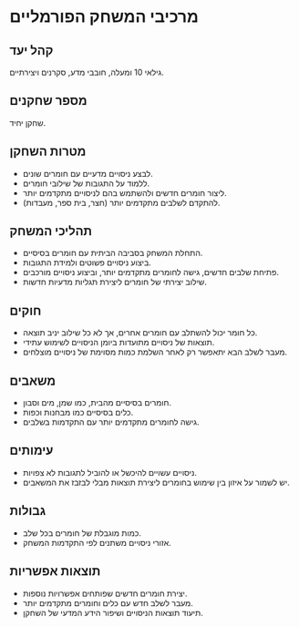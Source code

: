 # מרכיבי המשחק הפורמליים

## קהל יעד
גילאי 10 ומעלה, חובבי מדע, סקרנים ויצירתיים.

## מספר שחקנים
שחקן יחיד.

## מטרות השחקן
- לבצע ניסויים מדעיים עם חומרים שונים.
- ללמוד על התגובות של שילובי חומרים.
- ליצור חומרים חדשים ולהשתמש בהם לניסויים מתקדמים יותר.
- להתקדם לשלבים מתקדמים יותר (חצר, בית ספר, מעבדות).

## תהליכי המשחק
- התחלת המשחק בסביבה הביתית עם חומרים בסיסיים.
- ביצוע ניסויים פשוטים ולמידת התגובות.
- פתיחת שלבים חדשים, גישה לחומרים מתקדמים יותר, וביצוע ניסויים מורכבים.
- שילוב יצירתי של חומרים ליצירת תגליות מדעיות חדשות.

## חוקים
- כל חומר יכול להשתלב עם חומרים אחרים, אך לא כל שילוב יניב תוצאה.
- תוצאות של ניסויים מתועדות ביומן הניסויים לשימוש עתידי.
- מעבר לשלב הבא יתאפשר רק לאחר השלמת כמות מסוימת של ניסויים מוצלחים.

## משאבים
- חומרים בסיסיים מהבית, כמו שמן, מים וסבון.
- כלים בסיסיים כמו מבחנות וכפות.
- גישה לחומרים מתקדמים יותר עם התקדמות בשלבים.

## עימותים
- ניסויים עשויים להיכשל או להוביל לתגובות לא צפויות.
- יש לשמור על איזון בין שימוש בחומרים ליצירת תוצאות מבלי לבזבז את המשאבים.

## גבולות
- כמות מוגבלת של חומרים בכל שלב.
- אזורי ניסויים משתנים לפי התקדמות המשחק.

## תוצאות אפשריות
- יצירת חומרים חדשים שפותחים אפשרויות נוספות.
- מעבר לשלב חדש עם כלים וחומרים מתקדמים יותר.
- תיעוד תוצאות הניסויים ושיפור הידע המדעי של השחקן.
